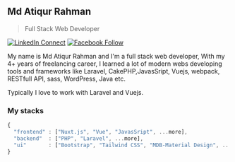 ## Md Atiqur Rahman

> Full Stack Web Developer <br/>

[![LinkedIn Connect](https://img.shields.io/badge/%20-Connect-black?color=14171A&labelColor=212121&logo=linkedin&logoColor=ffffff)](https://www.linkedin.com/in/atik-sarker/)   [![Facebook Follow](https://img.shields.io/badge/%20-Connect-black?color=14171A&labelColor=1976d2&logo=facebook&logoColor=ffffff)](https://www.facebook.com/AtikSarker69)

My name is Md Atiqur Rahman and I'm a full stack web developer, With my 4+ years of freelancing career, I learned a lot of modern webs developing tools and frameworks like Laravel, CakePHP,JavasSript, Vuejs, webpack, RESTfull API, sass, WordPress, Java etc.

Typically I love to work with Laravel and Vuejs.


### My stacks

```js
{
  "frontend" : ["Nuxt.js", "Vue", "JavasSript", ...more],
  "backend"  : ["PHP", "Laravel", ...more],
  "ui"       : ["Bootstrap", "Tailwind CSS", "MDB-Material Design", ...more]
}
```

